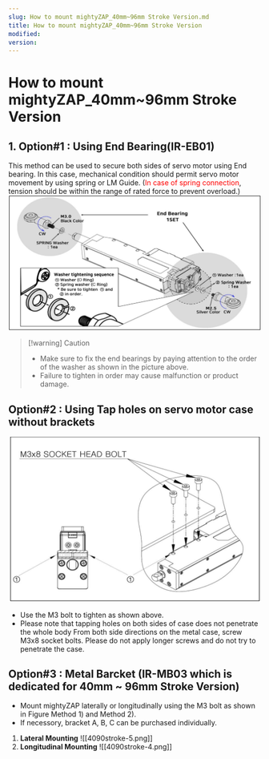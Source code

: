 ```yaml
---
slug: How to mount mightyZAP_40mm~96mm Stroke Version.md
title: How to mount mightyZAP_40mm~96mm Stroke Version
modified: 
version:
---
```

# How to mount mightyZAP_40mm~96mm Stroke Version
## 1. Option#1 : Using End Bearing(IR-EB01)
This method can be used to secure both sides of servo motor using End bearing. 
In this case, mechanical condition should permit servo motor movement by using spring or LM Guide. (<font color="#ff0000">In case of spring connection</font>, tension should be within the range of rated force to prevent overload.)
![4090stroke-1_ENG](./img/4090stroke-1_ENG.png)

> [!warning] Caution 
> - Make sure to fix the end bearings by paying attention to the order of the washer as shown in the picture above.
> - Failure to tighten in order may cause malfunction or product damage.
## Option#2 : Using Tap holes on servo motor case without brackets
![4090stroke-2](./img/4090stroke-2.png)
- Use the M3 bolt to tighten as shown above. 
- Please note that tapping holes on both sides of case does not penetrate the whole body From both side directions on the metal case, screw M3x8 socket bolts. Please do not apply longer screws and do not try to penetrate the case.
## Option#3 : Metal Barcket (IR-MB03 which is dedicated for 40mm ~ 96mm Stroke Version)
- Mount mightyZAP laterally or longitudinally using the M3 bolt as shown in Figure Method 1) and Method 2). 
- If necessory, bracket A, B, C can be purchased individually.

1) **Lateral Mounting**
   ![[4090stroke-5.png]]
2) **Longitudinal Mounting**
   ![[4090stroke-4.png]]
